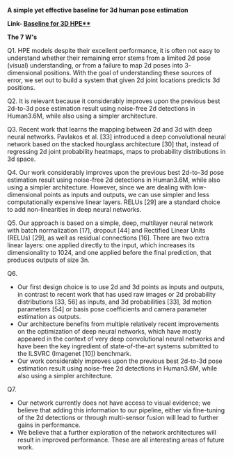 ﻿**A simple yet effective baseline for 3d human pose estimation**

**Link- [Baseline for 3D HPE**](https://openaccess.thecvf.com/content_ICCV_2017/papers/Martinez_A_Simple_yet_ICCV_2017_paper.pdf)**

**The 7 W's**

Q1. HPE models despite their excellent performance, it is often not easy to understand whether their remaining error stems from a limited 2d pose (visual) understanding, or from a failure to map 2d poses into 3- dimensional positions. With the goal of understanding these sources of error, we set out to build a system that given 2d joint locations predicts 3d positions.

Q2. It is relevant because it considerably improves upon the previous best 2d-to-3d pose estimation result using noise-free 2d detections in Human3.6M, while also using a simpler architecture.

Q3. Recent work that learns the mapping between 2d and 3d with deep neural networks. Pavlakos et al. [33] introduced a deep convolutional neural network based on the stacked hourglass architecture [30] that, instead of regressing 2d joint probability heatmaps, maps to probability distributions in 3d space.

Q4. Our work considerably improves upon the previous best 2d-to-3d pose estimation result using noise-free 2d detections in Human3.6M, while also using a simpler architecture. However, since we are dealing with low-dimensional points as inputs and outputs, we can use simpler and less computationally expensive linear layers. RELUs [29] are a standard choice to add non-linearities in deep neural networks.

Q5. Our approach is based on a simple, deep, multilayer neural network with batch normalization [17], dropout [44] and Rectified Linear Units (RELUs) [29], as well as residual connections [16]. There are two extra linear layers: one applied directly to the input, which increases its dimensionality to 1024, and one applied before the final prediction, that produces outputs of size 3n.

Q6.

- Our first design choice is to use 2d and 3d points as inputs and outputs, in contrast to recent work that has used raw images or 2d probability distributions [33, 56] as inputs, and 3d probabilities [33], 3d motion parameters [54] or basis pose coefficients and camera parameter estimation as outputs.
- Our architecture benefits from multiple relatively recent improvements on the optimization of deep neural networks, which have mostly appeared in the context of very deep convolutional neural networks and have been the key ingredient of state-of-the-art systems submitted to the ILSVRC (Imagenet [10]) benchmark. 
- Our work considerably improves upon the previous best 2d-to-3d pose estimation result using noise-free 2d detections in Human3.6M, while also using a simpler architecture.

Q7. 

- Our network currently does not have access to visual evidence; we believe that adding this information to our pipeline, either via fine-tuning of the 2d detections or through multi-sensor fusion will lead to further gains in performance.
- We believe that a further exploration of the network architectures will result in improved performance. These are all interesting areas of future work.

